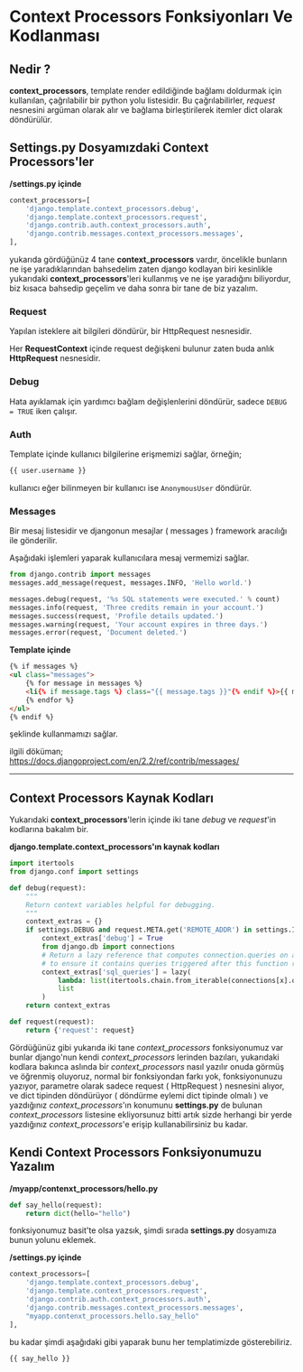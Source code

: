 # Context Processors Fonksiyonları Ve Kodlanması

## Nedir ?
**context_processors**, template render edildiğinde bağlamı doldurmak için kullanılan, çağrılabilir bir python yolu listesidir. Bu çağrılabilirler, *request* nesnesini argüman olarak alır ve bağlama birleştirilerek itemler dict olarak döndürülür.

## Settings.py Dosyamızdaki Context Processors'ler

**/settings.py içinde**

```python
context_processors=[
    'django.template.context_processors.debug',
    'django.template.context_processors.request',
    'django.contrib.auth.context_processors.auth',
    'django.contrib.messages.context_processors.messages',
],
```

yukarıda gördüğünüz 4 tane **context_processors** vardır, öncelikle bunların ne işe yaradıklarından bahsedelim zaten django kodlayan biri kesinlikle yukarıdaki **context_processors**'leri kullanmış ve ne işe yaradığını biliyordur, biz kısaca bahsedip geçelim ve daha sonra bir tane de biz yazalım.

### Request
Yapılan isteklere ait bilgileri döndürür, bir HttpRequest nesnesidir.

Her **RequestContext** içinde request değişkeni bulunur zaten buda anlık **HttpRequest** nesnesidir.

### Debug
Hata ayıklamak için yardımcı bağlam değişlenlerini döndürür, sadece `DEBUG = TRUE` iken çalışır.

### Auth
Template içinde kullanıcı bilgilerine erişmemizi sağlar, örneğin;

```html
{{ user.username }}
```
kullanıcı eğer bilinmeyen bir kullanıcı ise `AnonymousUser` döndürür.

### Messages
Bir mesaj listesidir ve djangonun mesajlar ( messages ) framework aracılığı ile gönderilir.

Aşağıdaki işlemleri yaparak kullanıcılara mesaj vermemizi sağlar.

```python
from django.contrib import messages
messages.add_message(request, messages.INFO, 'Hello world.')

messages.debug(request, '%s SQL statements were executed.' % count)
messages.info(request, 'Three credits remain in your account.')
messages.success(request, 'Profile details updated.')
messages.warning(request, 'Your account expires in three days.')
messages.error(request, 'Document deleted.')
```

**Template içinde**
```html
{% if messages %}
<ul class="messages">
    {% for message in messages %}
    <li{% if message.tags %} class="{{ message.tags }}"{% endif %}>{{ message }}</li>
    {% endfor %}
</ul>
{% endif %}
```

şeklinde kullanmamızı sağlar.

ilgili döküman; https://docs.djangoproject.com/en/2.2/ref/contrib/messages/

--------

## Context Processors Kaynak Kodları

Yukarıdaki **context_processors**'lerin içinde iki tane *debug* ve *request*'in kodlarına bakalım bir.

**django.template.context_processors'ın kaynak kodları**

```python
import itertools
from django.conf import settings

def debug(request):
    """
    Return context variables helpful for debugging.
    """
    context_extras = {}
    if settings.DEBUG and request.META.get('REMOTE_ADDR') in settings.INTERNAL_IPS:
        context_extras['debug'] = True
        from django.db import connections
        # Return a lazy reference that computes connection.queries on access,
        # to ensure it contains queries triggered after this function runs.
        context_extras['sql_queries'] = lazy(
            lambda: list(itertools.chain.from_iterable(connections[x].queries for x in connections)),
            list
        )
    return context_extras

def request(request):
    return {'request': request}
```

Gördüğünüz gibi yukarıda iki tane *context_processors* fonksiyonumuz var bunlar django'nun kendi *context_processors* lerinden bazıları, yukarıdaki kodlara bakınca aslında bir *context_processors* nasıl yazılır onuda görmüş ve öğrenmiş oluyoruz, normal bir fonksiyondan farkı yok, fonksiyonunuzu yazıyor, parametre olarak sadece request ( HttpRequest ) nesnesini alıyor, ve dict tipinden döndürüyor ( döndürme eylemi dict tipinde olmalı ) ve yazdığınız *context_processors*'ın konumunu **settings.py** de bulunan *context_processors* listesine ekliyorsunuz bitti artık sizde herhangi bir yerde yazdığınız *context_processors*'e erişip kullanabilirsiniz bu kadar.

## Kendi Context Processors Fonksiyonumuzu Yazalım

**/myapp/contenxt_processors/hello.py**

```python
def say_hello(request):
	return dict(hello="hello")
```

fonksiyonumuz basit'te olsa yazsık, şimdi sırada **settings.py** dosyamıza bunun yolunu eklemek.

**/settings.py içinde**

```python
context_processors=[
    'django.template.context_processors.debug',
    'django.template.context_processors.request',
    'django.contrib.auth.context_processors.auth',
    'django.contrib.messages.context_processors.messages',
	"myapp.contenxt_processors.hello.say_hello"
],
```

bu kadar şimdi aşağıdaki gibi yaparak bunu her templatimizde gösterebiliriz.

```html
{{ say_hello }}
```
